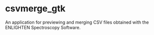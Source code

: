 # csvmerge_gtk
An application for previewing and merging CSV files obtained with the ENLIGHTEN Spectroscopy Software.
